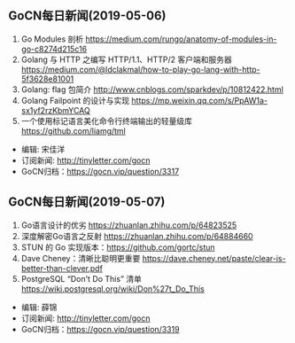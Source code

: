## GoCN每日新闻(2019-05-06)

1. Go Modules 剖析 https://medium.com/rungo/anatomy-of-modules-in-go-c8274d215c16
2. Golang 与 HTTP 之编写 HTTP/1.1、HTTP/2 客户端和服务器 https://medium.com/@ldclakmal/how-to-play-go-lang-with-http-5f3628e81001
3. Golang: flag 包简介 http://www.cnblogs.com/sparkdev/p/10812422.html
4. Golang Failpoint 的设计与实现 https://mp.weixin.qq.com/s/PpAW1a-sx1yf2rzKbmYCAQ
5. 一个使用标记语言美化命令行终端输出的轻量级库 https://github.com/liamg/tml

* 编辑: 宋佳洋
* 订阅新闻: http://tinyletter.com/gocn
* GoCN归档：https://gocn.vip/question/3317


## GoCN每日新闻(2019-05-07)

1. Go语言设计的优劣 https://zhuanlan.zhihu.com/p/64823525
2. 深度解密Go语言之反射 https://zhuanlan.zhihu.com/p/64884660
3. STUN 的 Go 实现版本：https://github.com/gortc/stun
4. Dave Cheney：清晰比聪明更重要  https://dave.cheney.net/paste/clear-is-better-than-clever.pdf 
5. PostgreSQL “Don't Do This” 清单 https://wiki.postgresql.org/wiki/Don%27t_Do_This

- 编辑: 薛锦
- 订阅新闻: http://tinyletter.com/gocn
- GoCN归档：https://gocn.vip/question/3319
